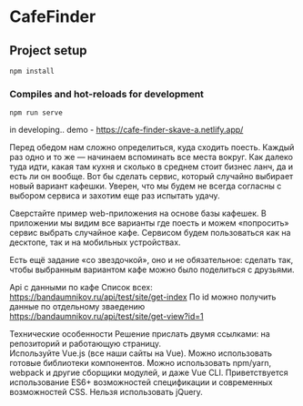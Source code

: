 # CafeFinder

## Project setup

```
npm install
```

### Compiles and hot-reloads for development

```
npm run serve
```

in developing..
demo - https://cafe-finder-skave-a.netlify.app/

Перед обедом нам сложно определиться, куда сходить поесть. Каждый раз одно и то же — начинаем вспоминать все места вокруг. Как далеко туда идти, какая там кухня и сколько в среднем стоит бизнес ланч, да и есть ли он вообще. Вот бы сделать сервис, который случайно выбирает новый вариант кафешки. Уверен, что мы будем не всегда согласны с выбором сервиса и захотим еще раз испытать удачу.

Сверстайте пример web-приложения на основе базы кафешек. В приложении мы видим все варианты где поесть и можем «попросить» сервис выбрать случайное кафе. Сервисом будем пользоваться как на десктопе, так и на мобильных устройствах.

Есть ещё задание «со звездочкой», оно и не обязательное: сделать так, чтобы выбранным вариантом кафе можно было поделиться с друзьями.

Api с данными по кафе
Список всех: https://bandaumnikov.ru/api/test/site/get-index
По id можно получить данные по отдельному зваедению https://bandaumnikov.ru/api/test/site/get-view?id=1

Технические особенности
Решение прислать двумя ссылками: на репозиторий и работающую страницу.  
Используйте Vue.js (все наши сайты на Vue).
Можно использовать готовые библиотеки компонентов.
Можно использовать npm/yarn, webpack и другие сборщики модулей, и даже Vue CLI.
Приветствуется использование ES6+ возможностей спецификации и современных возможностей CSS.
Нельзя использовать jQuery.
